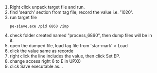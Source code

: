 
1. Right click unpack target file and run.
3. find 'search' section from tag file, record the value i.e. '1020'.
4. run target file
   ```
   pe-sieve.exe /pid 6860 /imp
   ```
2. check folder created named "process_6860", then dump files will be in it.
3. open the dumped file, load tag file from 'star-mark' > Load
4. click the value same as recorde
5. right click the line includes the value, then click Set EP.
6. change access right 6 to E in UPX0
7. click Save executable as...